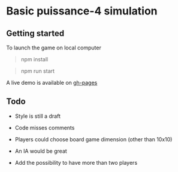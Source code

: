 # Basic puissance-4 simulation

## Getting started

To launch the game on local computer

> npm install

> npm run start

A live demo is available on [gh-pages](https://xavierjp.github.io/puissance-4/)


## Todo

- Style is still a draft

- Code misses comments

- Players could choose board game dimension (other than 10x10)

- An IA would be great

- Add the possibility to have more than two players


